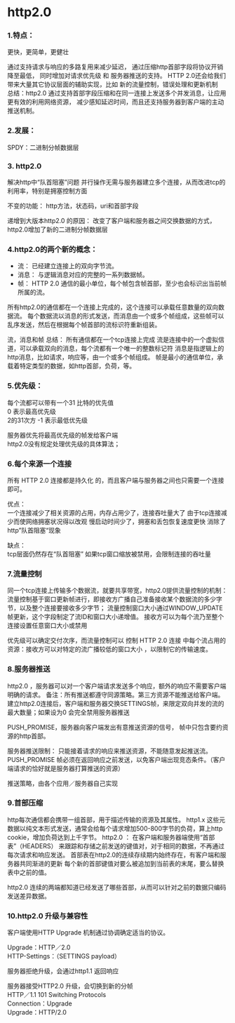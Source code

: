 # http2.0
### 1.特点：
更快，更简单，更健壮

通过支持请求与响应的多路复用来减少延迟，
通过压缩http首部字段将协议开销降至最低，
同时增加对请求优先级 和
服务器推送的支持。
HTTP 2.0还会给我们带来大量其它协议层面的辅助实现，比如 新的流量控制，错误处理和更新机制<br/>
总结：http2.0 通过支持首部字段压缩和在同一连接上发送多个并发消息，让应用更有效的利用网络资源，
减少感知延迟时间，而且还支持服务器到客户端的主动推送机制。


### 2.发展：
SPDY：二进制分帧数据层

### 3. http2.0
解决http中“队首阻塞”问题
并行操作无需与服务器建立多个连接，从而改进tcp的利用率，特别是拥塞控制方面

不变的功能：
http方法，状态码，uri和首部字段

递增到大版本http2.0 的原因：
改变了客户端和服务器之间交换数据的方式，http2.0增加了新的二进制分帧数据层 

### 4.http2.0的两个新的概念：
- 流：
已经建立连接上的双向字节流。
- 消息：
与逻辑消息对应的完整的一系列数据帧。
- 帧：
HTTP 2.0 通信的最小单位，每个帧包含帧首部，至少也会标识出当前帧所属的流。

所有http2.0的通信都在一个连接上完成的，这个连接可以承载任意数量的双向数据流。
每个数据流以消息的形式发送，而消息由一个或多个帧组成，这些帧可以乱序发送，然后在根据每个帧首部的流标识符重新组装。

流，消息和帧 总结：
所有通信都在一个tcp连接上完成
流是连接中的一个虚拟信道，可以承载双向的消息，每个流都有一个唯一的整数标记符
消息是指逻辑上的http消息，比如请求，响应等，由一个或多个帧组成。
帧是最小的通信单位，承载着特定类型的数据，如http首部，负荷，等。

### 5.优先级：
每个流都可以带有一个31 比特的优先值 <br/>
0 表示最高优先级<br/>
2的31次方 -1 表示最低优先级<br/>

服务器优先将最高优先级的帧发给客户端<br/>
http2.0没有规定处理优先级的具体算法；

### 6.每个来源一个连接
所有 HTTP 2.0 连接都是持久化 的，而且客户端与服务器之间也只需要一个连接即可。

优点：<br/>
一个连接减少了相关资源的占用，内存占用少了，连接吞吐量大了
由于tcp连接减少而使网络拥塞状况得以改观
慢启动时间少了，拥塞和丢包恢复速度更快
消除了http”队首阻塞“现象

缺点：<br/>
tcp层面仍然存在“队首阻塞”
如果tcp窗口缩放被禁用，会限制连接的吞吐量

### 7.流量控制
同一个tcp连接上传输多个数据流，就要共享带宽，http2.0提供流量控制的机制：
流量控制基于窗口更新帧进行，即接收方广播自己准备接收某个数据流的多少字节，以及整个连接要接收多少字节；
流量控制窗口大小通过WINDOW_UPDATE 帧更新，这个字段制定了流ID和窗口大小递增值。
接收方可以为每个流乃至整个连接设置任意窗口大小或禁用

 优先级可以确定交付次序，而流量控制可以 控制 HTTP 2.0 连接  中每个流占用的资源：接收方可以对特定的流广播较低的窗口大小
 ，以限制它的传输速度。

### 8.服务器推送
http2.0 ，服务器可以对一个客户端请求发送多个响应，额外的响应不需要客户端明确的请求。
备注：所有推送都遵守同源策略。第三方资源不能推送给客户端。
建立http2.0连接后，客户端和服务器交换SETTINGS帧，来限定双向并发的流的最大数量；如果设为0 会完全禁用服务器推送

PUSH_PROMISE，服务器向客户端发出有意推送资源的信号， 帧中只包含要约资源的http首部。

服务器推送限制：
只能接着请求的响应来推送资源，不能随意发起推送流。
PUSH_PROMISE 帧必须在返回响应之前发送，以免客户端出现竞态条件。（客户端请求的恰好就是服务器打算推送的资源）

推送策略，由各个应用／服务器自己实现

### 9.首部压缩
http每次通信都会携带一组首部，用于描述传输的资源及其属性。
http1.x 这些元数据以纯文本形式发送，通常会给每个请求增加500-800字节的负荷，算上http cookie，增加负荷达到上千字节。
http2.0 ：
在客户端和服务器端使用“首部表”（HEADERS） 来跟踪和存储之前发送的键值对，对于相同的数据，不再通过每次请求和响应发送。
首部表在http2.0的连续存续期内始终存在，有客户端和服务器共同渐进的更新
每个新的首部键值对要么被追加到当前表的末尾，要么替换表中之前的值。

http2.0 连续的两端都知道已经发送了哪些首部，从而可以针对之前的数据只编码发送差异数据。

### 10.http2.0 升级与兼容性
客户端使用HTTP Upgrade 机制通过协调确定适当的协议。

Upgrade：HTTP／2.0 <br/>
HTTP-Settings：（SETTINGS payload） <br/>

服务器拒绝升级，会通过http1.1 返回响应 <br/>

服务器接受HTTP2.0 升级，会切换到新的分帧 <br/>
HTTP／1.1 101 Switching Protocols <br/>
Connection：Upgrade <br/>
Upgrade：HTTP/2.0











